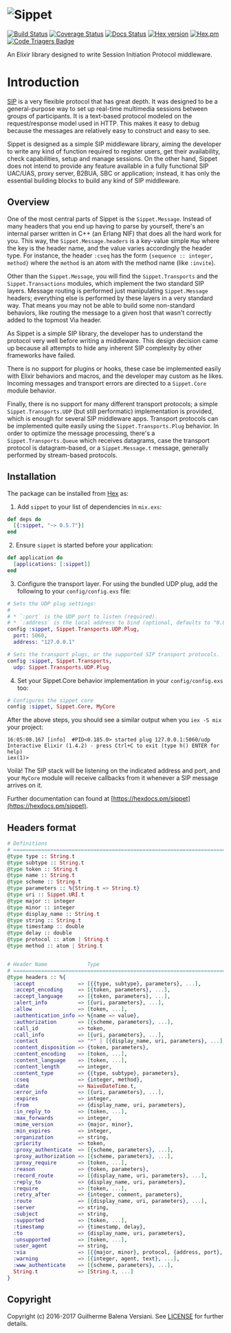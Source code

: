 ![Sippet](http://sippet.github.io/sippet/public/apple-touch-icon-144-precomposed.png)
=========

[![Build Status](https://travis-ci.org/balena/elixir-sippet.svg)](https://travis-ci.org/balena/elixir-sippet)
[![Coverage Status](https://coveralls.io/repos/github/balena/elixir-sippet/badge.svg?branch=master)](https://coveralls.io/github/balena/elixir-sippet?branch=master)
[![Docs Status](https://inch-ci.org/github/balena/elixir-sippet.svg?branch=master)](http://inch-ci.org/github/balena/elixir-sippet)
[![Hex version](https://img.shields.io/hexpm/v/sippet.svg "Hex version")](https://hex.pm/packages/sippet)
[![Hex.pm](https://img.shields.io/hexpm/l/sippet.svg "BSD Licensed")](https://github.com/balena/elixir-sippet/blob/master/LICENSE)
[![Code Triagers Badge](https://www.codetriage.com/balena/elixir-sippet/badges/users.svg)](https://www.codetriage.com/balena/elixir-sippet)

An Elixir library designed to write Session Initiation Protocol middleware.


# Introduction

[SIP](https://tools.ietf.org/html/rfc3261) is a very flexible protocol that has great depth. It was designed to be a
general-purpose way to set up real-time multimedia sessions between groups of
participants. It is a text-based protocol modeled on the request/response model
used in HTTP. This makes it easy to debug because the messages are relatively
easy to construct and easy to see.

Sippet is designed as a simple SIP middleware library, aiming the developer to
write any kind of function required to register users, get their availability,
check capabilities, setup and manage sessions. On the other hand, Sippet does
not intend to provide any feature available in a fully functional SIP UAC/UAS,
proxy server, B2BUA, SBC or application; instead, it has only the essential
building blocks to build any kind of SIP middleware.


## Overview

One of the most central parts of Sippet is the `Sippet.Message`. Instead of
many headers that you end up having to parse by yourself, there's an internal
parser written in C++ (an Erlang NIF) that does all the hard work for you. This
way, the `Sippet.Message.headers` is a key-value simple `Map` where the key is
the header name, and the value varies accordingly the header type. For
instance, the header `:cseq` has the form `{sequence :: integer, method}` where
the `method` is an atom with the method name (like `:invite`).

Other than the `Sippet.Message`, you will find the `Sippet.Transports` and the
`Sippet.Transactions` modules, which implement the two standard SIP layers.
Message routing is performed just manipulating `Sippet.Message` headers;
everything else is performed by these layers in a very standard way. That means
you may not be able to build some non-standard behaviors, like routing the
message to a given host that wasn't correctly added to the topmost Via header.

As Sippet is a simple SIP library, the developer has to understand the protocol
very well before writing a middleware. This design decision came up because all
attempts to hide any inherent SIP complexity by other frameworks have failed.

There is no support for plugins or hooks, these case be implemented easily with
Elixir behaviors and macros, and the developer may custom as he likes. Incoming
messages and transport errors are directed to a `Sippet.Core` module behavior.

Finally, there is no support for many different transport protocols; a simple
`Sippet.Transports.UDP` (but still performatic) implementation is provided,
which is enough for several SIP middleware apps. Transport protocols can be
implemented quite easily using the `Sippet.Transports.Plug` behavior. In order
to optimize the message processing, there's a `Sippet.Transports.Queue` which
receives datagrams, case the transport protocol is datagram-based, or a
`Sippet.Message.t` message, generally performed by stream-based protocols.


## Installation

The package can be installed from [Hex](https://hex.pm/docs/publish) as:

  1. Add `sippet` to your list of dependencies in `mix.exs`:

```elixir
def deps do
  [{:sippet, "~> 0.5.7"}]
end
```

  2. Ensure `sippet` is started before your application:

```elixir
def application do
  [applications: [:sippet]]
end
```

  3. Configure the transport layer. For using the bundled UDP plug, add the
     following to your `config/config.exs` file:

```elixir
# Sets the UDP plug settings:
#
# * `:port` is the UDP port to listen (required).
# * `:address` is the local address to bind (optional, defaults to "0.0.0.0")
config :sippet, Sippet.Transports.UDP.Plug,
  port: 5060,
  address: "127.0.0.1"

# Sets the transport plugs, or the supported SIP transport protocols.
config :sippet, Sippet.Transports,
  udp: Sippet.Transports.UDP.Plug
```

  4. Set your Sippet.Core behavior implementation in your `config/config.exs`
     too:

```elixir
# Configures the sippet core
config :sippet, Sippet.Core, MyCore
```

After the above steps, you should see a similar output when you `iex -S mix`
your project:

```
16:05:08.167 [info]  #PID<0.185.0> started plug 127.0.0.1:5060/udp
Interactive Elixir (1.4.2) - press Ctrl+C to exit (type h() ENTER for help)
iex(1)> 
```

Voilà! The SIP stack will be listening on the indicated address and port, and
your `MyCore` module will receive callbacks from it whenever a SIP message
arrives on it.

Further documentation can found at
[https://hexdocs.pm/sippet](https://hexdocs.pm/sippet).


## Headers format

```elixir
# Definitions
# ======================================================================================
@type type :: String.t
@type subtype :: String.t
@type token :: String.t
@type name :: String.t
@type scheme :: String.t
@type parameters :: %{String.t => String.t}
@type uri :: Sippet.URI.t
@type major :: integer
@type minor :: integer
@type display_name :: String.t
@type string :: String.t
@type timestamp :: double
@type delay :: double
@type protocol :: atom | String.t
@type method :: atom | String.t


# Header Name             Type
# ======================================================================================
@type headers :: %{
  :accept              => [{{type, subtype}, parameters}, ...],
  :accept_encoding     => [{token, parameters}, ...],
  :accept_language     => [{token, parameters}, ...],
  :alert_info          => [{uri, parameters}, ...],
  :allow               => [token, ...],
  :authentication_info => %{name => value},
  :authorization       => [{scheme, parameters}, ...],
  :call_id             => token,
  :call_info           => [{uri, parameters}, ...],
  :contact             => "*" | [{display_name, uri, parameters}, ...],
  :content_disposition => {token, parameters},
  :content_encoding    => [token, ...],
  :content_language    => [token, ...],
  :content_length      => integer,
  :content_type        => {{type, subtype}, parameters},
  :cseq                => {integer, method},
  :date                => NaiveDateTime.t,
  :error_info          => [{uri, parameters}, ...],
  :expires             => integer,
  :from                => {display_name, uri, parameters},
  :in_reply_to         => [token, ...],
  :max_forwards        => integer,
  :mime_version        => {major, minor},
  :min_expires         => integer,
  :organization        => string,
  :priority            => token,
  :proxy_authenticate  => [{scheme, parameters}, ...],
  :proxy_authorization => [{scheme, parameters}, ...],
  :proxy_require       => [token, ...],
  :reason              => {token, parameters},
  :record_route        => [{display_name, uri, parameters}, ...],
  :reply_to            => {display_name, uri, parameters},
  :require             => [token, ...],
  :retry_after         => {integer, comment, parameters},
  :route               => [{display_name, uri, parameters}, ...],
  :server              => string,
  :subject             => string,
  :supported           => [token, ...],
  :timestamp           => {timestamp, delay},
  :to                  => {display_name, uri, parameters},
  :unsupported         => [token, ...],
  :user_agent          => string,
  :via                 => [{{major, minor}, protocol, {address, port}, parameters}, ...],
  :warning             => [{integer, agent, text}, ...],
  :www_authenticate    => [{scheme, parameters}, ...],
  String.t             => [String.t, ...]
}
```


## Copyright

Copyright (c) 2016-2017 Guilherme Balena Versiani. See [LICENSE](LICENSE) for
further details.
